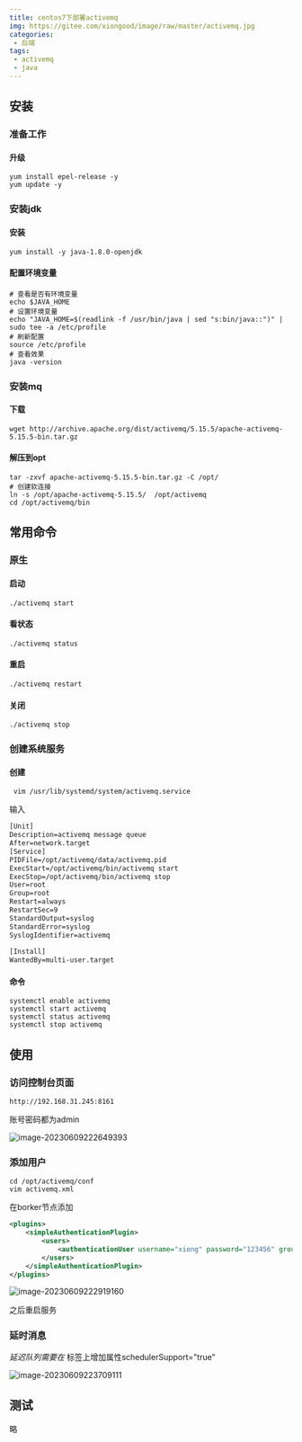 ```yaml
---
title: centos7下部署activemq
img: https://gitee.com/xiongood/image/raw/master/activemq.jpg
categories:
 - 后端
tags:
 - activemq
 - java
---
```


## 安装

### 准备工作

#### 升级

```shell
yum install epel-release -y
yum update -y
```

### 安装jdk

#### 安装

```shell
yum install -y java-1.8.0-openjdk
```

#### 配置环境变量

```shell
# 查看是否有环境变量
echo $JAVA_HOME
# 设置环境变量
echo "JAVA_HOME=$(readlink -f /usr/bin/java | sed "s:bin/java::")" | sudo tee -a /etc/profile
# 刷新配置
source /etc/profile
# 查看效果
java -version
```

### 安装mq

#### 下载

```shell
wget http://archive.apache.org/dist/activemq/5.15.5/apache-activemq-5.15.5-bin.tar.gz
```

#### 解压到opt

```shell
tar -zxvf apache-activemq-5.15.5-bin.tar.gz -C /opt/
# 创建软连接
ln -s /opt/apache-activemq-5.15.5/  /opt/activemq
cd /opt/activemq/bin
```

## 常用命令

### 原生

#### 启动

```shell
./activemq start
```

#### 看状态

```shell
./activemq status
```

#### 重启

```shell
./activemq restart
```

#### 关闭

```shell
./activemq stop
```

### 创建系统服务

#### 创建

```shell
 vim /usr/lib/systemd/system/activemq.service
```

输入

```txt
[Unit]
Description=activemq message queue
After=network.target
[Service]
PIDFile=/opt/activemq/data/activemq.pid
ExecStart=/opt/activemq/bin/activemq start
ExecStop=/opt/activemq/bin/activemq stop
User=root
Group=root
Restart=always
RestartSec=9
StandardOutput=syslog
StandardError=syslog
SyslogIdentifier=activemq
 
[Install]
WantedBy=multi-user.target
```

#### 命令

```shell
systemctl enable activemq
systemctl start activemq
systemctl status activemq
systemctl stop activemq
```

## 使用

### 访问控制台页面

```http
http://192.168.31.245:8161
```

账号密码都为admin

![image-20230609222649393](https://gitee.com/xiongood/image/raw/master/20230609222650.png)

### 添加用户

```shell
cd /opt/activemq/conf
vim activemq.xml
```

在borker节点添加

```xml
<plugins>
    <simpleAuthenticationPlugin>
        <users>
            <authenticationUser username="xiong" password="123456" groups="users,admins"/>
        </users>
    </simpleAuthenticationPlugin>
</plugins>
```

![image-20230609222919160](https://gitee.com/xiongood/image/raw/master/20230609222920.png)

之后重启服务

### 延时消息

*延迟队列需要在* <broker>标签上增加属性schedulerSupport="true"

![image-20230609223709111](https://gitee.com/xiongood/image/raw/master/20230609223710.png)

## 测试

略

